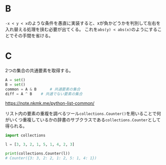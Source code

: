 # B

`-x < y < x`のような条件を愚直に実装すると、xが負かどうかを判別して左右を入れ替える処理を挟む必要が出てくる。
これを`abs(y) < abs(x)`のようにすることでその手間を省ける。

# C

2つの集合の共通要素を取得する。

```python
A = set()
B = set()
common = A & B      # 共通要素の集合
diff = A ^ B    # 共通でない要素の集合
```

https://note.nkmk.me/python-list-common/


リスト内の要素の重複を調べるツール`collections.Counter()`を用いることで何がいくつ重複しているかの辞書のサブクラスである`collections.Counter`として得られる。

```python
import collections

l = [3, 3, 2, 1, 5, 1, 4, 2, 3]

print(collections.Counter(l))
# Counter({3: 3, 2: 2, 1: 2, 5: 1, 4: 1})
```